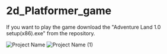 # 2d_Platformer_game

 If you want to play the game download the "Adventure Land 1.0 setup(x86).exe" from the repository.
 
![Project Name](https://user-images.githubusercontent.com/66782335/199066187-05852c62-4dde-421e-8c4c-088a21c85023.gif)
![Project Name (1)](https://user-images.githubusercontent.com/66782335/199066221-36ef3be5-e0ed-4e12-a1c5-f1d750280020.gif)
